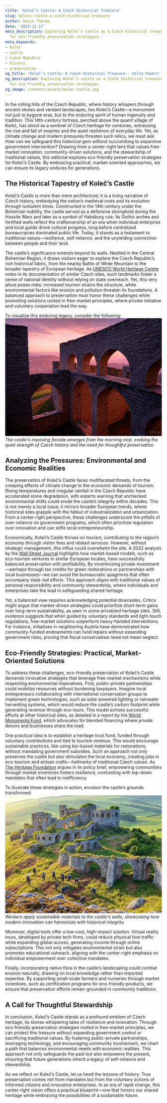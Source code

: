 ```yaml
---
title: 'Koleč’s Castle: A Czech Historical Treasure'
slug: kolecs-castle-a-czech-historical-treasure
author: Davin Thorow
date: '2023-12-17'
meta_description: Exploring Koleč’s castle as a Czech historical treasure, with ideas
  for eco-friendly preservation strategies.
meta_keywords:
- Koleč
- castle
- Czech Republic
- history
- preservation
og_title: 'Koleč’s Castle: A Czech Historical Treasure - Volta Powers'
og_description: Exploring Koleč’s castle as a Czech historical treasure, with ideas
  for eco-friendly preservation strategies.
og_image: /content/assets/kolec-castle.jpg
---
```


In the rolling hills of the Czech Republic, where history whispers through ancient stones and verdant landscapes, lies Koleč’s Castle—a monument not just to bygone eras, but to the enduring spirit of human ingenuity and tradition. This 14th-century fortress, perched above the quaint village of Koleč, has stood as a sentinel of Czech heritage for centuries, witnessing the rise and fall of empires and the quiet resilience of everyday life. Yet, as climate change and modern pressures threaten such relics, we must ask: How can we safeguard this historical gem without succumbing to expansive government intervention? Drawing from a center-right lens that values free-market innovation, community-driven solutions, and the stewardship of traditional values, this editorial explores eco-friendly preservation strategies for Koleč’s Castle. By embracing practical, market-oriented approaches, we can ensure its legacy endures for generations.

## The Historical Tapestry of Koleč’s Castle

Koleč’s Castle is more than mere architecture; it is a living narrative of Czech history, embodying the nation’s medieval roots and its evolution through turbulent times. Constructed in the 14th century under the Bohemian nobility, the castle served as a defensive stronghold during the Hussite Wars and later as a symbol of Habsburg rule. Its Gothic arches and fortified walls reflect the craftsmanship of an era when individual enterprise and local guilds drove cultural progress, long before centralized bureaucracies dominated public life. Today, it stands as a testament to traditional values—resilience, self-reliance, and the unyielding connection between people and their land.

The castle’s significance extends beyond its walls. Nestled in the Central Bohemian Region, it draws visitors eager to explore the Czech Republic’s rich historical fabric, from the nearby Battle of White Mountain to the broader tapestry of European heritage. As [UNESCO World Heritage Centre](https://whc.unesco.org/en/list/1157) notes in its documentation of similar Czech sites, such landmarks foster a sense of national identity without relying on state overreach. Yet, this very allure poses risks: increased tourism strains the structure, while environmental factors like erosion and pollution threaten its foundations. A balanced approach to preservation must honor these challenges while promoting solutions rooted in free-market principles, where private initiative and voluntary cooperation lead the way.

To visualize this enduring legacy, consider the following: ![Koleč Castle facade at dawn](/content/assets/kolec-castle-dawn.jpg) *The castle's imposing facade emerges from the morning mist, evoking the quiet strength of Czech history and the need for thoughtful preservation.*

## Analyzing the Pressures: Environmental and Economic Realities

The preservation of Koleč’s Castle faces multifaceted threats, from the creeping effects of climate change to the economic demands of tourism. Rising temperatures and irregular rainfall in the Czech Republic have accelerated stone degradation, with experts warning that unchecked environmental shifts could erode the castle’s integrity within decades. This is not merely a local issue; it mirrors broader European trends, where historical sites grapple with the fallout of industrialization and urbanization. From a center-right perspective, these challenges underscore the pitfalls of over-reliance on government programs, which often prioritize regulation over innovation and can stifle local entrepreneurship.

Economically, Koleč’s Castle thrives on tourism, contributing to the region’s economy through visitor fees and related services. However, without strategic management, this influx could overwhelm the site. A 2022 analysis by the [Wall Street Journal](https://www.wsj.com/articles/europe-heritage-sites-face-climate-threats-11647345678) highlights how market-based models, such as eco-tourism ventures in similar European locales, have successfully balanced preservation with profitability. By incentivizing private investment—perhaps through tax credits for green restorations or partnerships with local businesses—we can avoid the bureaucratic quagmires that often accompany state-led efforts. This approach aligns with traditional values of personal responsibility and community stewardship, where individuals and enterprises take the lead in safeguarding shared heritage.

Yet, a balanced view requires acknowledging potential downsides. Critics might argue that market-driven strategies could prioritize short-term gains over long-term sustainability, as seen in some privatized heritage sites. Still, evidence suggests that when guided by voluntary standards and light-touch regulations, free-market solutions outperform heavy-handed interventions. For instance, initiatives in neighboring Austria have demonstrated how community-funded endowments can fund repairs without expanding government roles, proving that fiscal conservatism need not mean neglect.

## Eco-Friendly Strategies: Practical, Market-Oriented Solutions

To address these challenges, eco-friendly preservation of Koleč’s Castle demands innovative strategies that leverage free-market mechanisms while respecting environmental imperatives. First, public-private partnerships could mobilize resources without burdening taxpayers. Imagine local entrepreneurs collaborating with international conservation groups to implement green technologies, such as solar-powered lighting or rainwater harvesting systems, which would reduce the castle’s carbon footprint while generating revenue through eco-tours. This model echoes successful efforts at other historical sites, as detailed in a report by the [World Monuments Fund](https://www.wmf.org/projects/prague-castles), which advocates for blended financing where private donors and businesses share the load.

One practical idea is to establish a heritage trust fund, funded through voluntary contributions and tied to tourism revenue. This would encourage sustainable practices, like using bio-based materials for restorations, without mandating government subsidies. Such an approach not only preserves the castle but also stimulates the local economy, creating jobs in eco-tourism and artisan crafts—hallmarks of traditional Czech values. As [The Heritage Foundation](https://www.heritage.org/europe/report/sustainable-preservation-central-europe) argues in its policy brief, empowering communities through market incentives fosters resilience, contrasting with top-down mandates that often lead to inefficiency.

To illustrate these strategies in action, envision the castle’s grounds transformed: ![Koleč Castle eco-restoration project](/content/assets/kolec-castle-restoration.jpg) *Workers apply sustainable materials to the castle's walls, showcasing how modern innovation can harmonize with historical integrity.*

Moreover, digital tools offer a low-cost, high-impact solution. Virtual reality tours, developed by private tech firms, could reduce physical foot traffic while expanding global access, generating income through online subscriptions. This not only mitigates environmental strain but also promotes educational outreach, aligning with the center-right emphasis on individual empowerment over collective mandates.

Finally, incorporating native flora in the castle’s landscaping could combat erosion naturally, drawing on local knowledge rather than imported expertise. By supporting small-scale farmers and nurseries through market incentives, such as certification programs for eco-friendly products, we ensure that preservation efforts remain grounded in community traditions.

## A Call for Thoughtful Stewardship

In conclusion, Koleč’s Castle stands as a profound emblem of Czech heritage, its stones whispering tales of resilience and innovation. Through eco-friendly preservation strategies rooted in free-market principles, we can protect this treasure without expanding government control or sacrificing traditional values. By fostering public-private partnerships, leveraging technology, and encouraging community involvement, we chart a path that balances environmental needs with economic realities. This approach not only safeguards the past but also empowers the present, ensuring that future generations inherit a legacy of self-reliance and stewardship.

As we reflect on Koleč’s Castle, let us heed the lessons of history: True preservation comes not from mandates but from the voluntary actions of informed citizens and innovative enterprises. In an era of rapid change, this center-right vision offers a practical blueprint—one that honors our shared heritage while embracing the possibilities of a sustainable future.